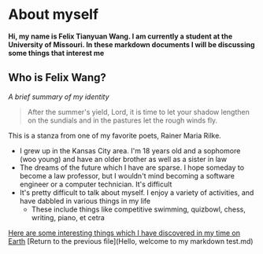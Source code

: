 # About myself

**Hi, my name is Felix Tianyuan Wang. I am currently a student at the University of Missouri. In these markdown documents I will be discussing some things that interest me**

## Who is Felix Wang?

*A brief summary of my identity*

>After the summer's yield, Lord, it is time
>to let your shadow lengthen on the sundials
>and in the pastures let the rough winds fly.

This is a stanza from one of my favorite poets, Rainer Maria Rilke. 



* I grew up in the Kansas City area. I'm 18 years old and a sophomore (woo young) and have an older brother as well as a sister in law
* The dreams of the future which I have are sparse. I hope someday to become a law professor, but I wouldn't mind becoming a software engineer or a computer technician. It's difficult 
* It's pretty difficult to talk about myself. I enjoy a variety of activities, and have dabbled in various things in my life
  * These include things like competitive swimming, quizbowl, chess, writing, piano, et cetra

[Here are some interesting things which I have discovered in my time on Earth](notablethings.md)
[Return to the previous file](Hello, welcome to my markdown test.md)
